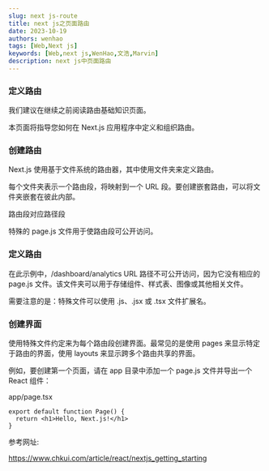 ```yaml
---
slug: next js-route
title: next js之页面路由
date: 2023-10-19
authors: wenhao
tags: [Web,Next js]
keywords: [Web,next js,WenHao,文浩,Marvin]
description: next js中页面路由
---
```


### 定义路由

我们建议在继续之前阅读路由基础知识页面。

本页面将指导您如何在 Next.js 应用程序中定义和组织路由。
<!-- truncate -->

### 创建路由

Next.js 使用基于文件系统的路由器，其中使用文件夹来定义路由。

每个文件夹表示一个路由段，将映射到一个 URL 段。要创建嵌套路由，可以将文件夹嵌套在彼此内部。

路由段对应路径段

特殊的 page.js 文件用于使路由段可公开访问。

### 定义路由

在此示例中，/dashboard/analytics URL 路径不可公开访问，因为它没有相应的 page.js 文件。该文件夹可以用于存储组件、样式表、图像或其他相关文件。

需要注意的是：特殊文件可以使用 .js、.jsx 或 .tsx 文件扩展名。

### 创建界面

使用特殊文件约定来为每个路由段创建界面。最常见的是使用 pages 来显示特定于路由的界面，使用 layouts 来显示跨多个路由共享的界面。

例如，要创建第一个页面，请在 app 目录中添加一个 page.js 文件并导出一个 React 组件：

app/page.tsx

```tsx
export default function Page() {
  return <h1>Hello, Next.js!</h1>
}
```




参考网址:

https://www.chkui.com/article/react/nextjs_getting_starting

